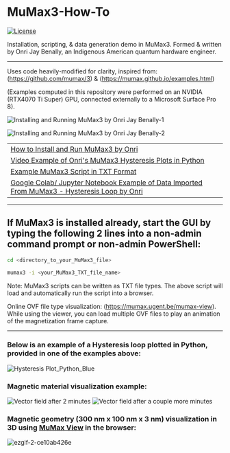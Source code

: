 # MuMax3-How-To

[![License](https://img.shields.io/badge/GNU-General_Public_License_v3.0-green)](https://choosealicense.com/licenses/gpl-3.0/)

Installation, scripting, & data generation demo in MuMax3. Formed & written by Onri Jay Benally, an Indigenous American quantum hardware engineer.
______________________________________________________________________________________________________________________________________________________
Uses code heavily-modified for clarity, inspired from: (https://github.com/mumax/3) & (https://mumax.github.io/examples.html)

(Examples computed in this repository were performed on an NVIDIA (RTX4070 Ti Super) GPU, connected externally to a Microsoft Surface Pro 8).

![Installing and Running MuMax3 by Onri Jay Benally-1](https://github.com/OJB-Quantum/MuMax3-How-To/assets/88035770/43db785d-5bc1-4a0b-ab29-8aa549648da1)

![Installing and Running MuMax3 by Onri Jay Benally-2](https://github.com/OJB-Quantum/MuMax3-How-To/assets/88035770/37e1f435-6d88-4b76-a9db-4ddfb390c11c)

||
|-----------|
| [How to Install and Run MuMax3 by Onri](https://github.com/OJB-Quantum/MuMax3-How-To/blob/main/Installing%20and%20Running%20MuMax3%20by%20Onri%20Jay%20Benally.pdf) |
| [Video Example of Onri's MuMax3 Hysteresis Plots in Python](https://youtu.be/YCUwEaX9SrI?si=I_m6b0n1USWKunFJ) |
| [Example MuMax3 Script in TXT Format](https://github.com/OJB-Quantum/MuMax3-How-To/blob/main/MuMax3_Hysteresis_Loop_Example.txt) |
| [Google Colab/ Jupyter Notebook Example of Data Imported From MuMax3 - Hysteresis Loop by Onri](https://github.com/OJB-Quantum/MuMax3-How-To/blob/main/Python%20Code_MuMax3%20Data%20Plots/Hysteresis_Loop_Example_2_by_MuMax_Locally_Run.ipynb) |
______________________________________________________________________________________________________________________________________________________
## If MuMax3 is installed already, start the GUI by typing the following 2 lines into a non-admin command prompt or non-admin PowerShell:
```bash
cd <directory_to_your_MuMax3_file>
```
```bash
mumax3 -i <your_MuMax3_TXT_file_name>
```

Note: MuMax3 scripts can be written as TXT file types. The above script will load and automatically run the script into a browser.

Online OVF file type visualization: (https://mumax.ugent.be/mumax-view). While using the viewer, you can load multiple OVF files to play an animation of the magnetization frame capture.
________________________________________________________________________________________________________________________________________________________
### Below is an example of a Hysteresis loop plotted in Python, provided in one of the examples above:
![Hysteresis Plot_Python_Blue](https://github.com/OJB-Quantum/MuMax3-How-To/assets/88035770/9df5d4aa-7bf2-439f-a7d6-d9862b5a283f)

### Magnetic material visualization example:
![Vector field after 2 minutes](https://github.com/OJB-Quantum/MuMax3-How-To/assets/88035770/30d1d710-f5a2-48e2-9b01-9162b3aedf91) ![Vector field after a couple more minutes](https://github.com/OJB-Quantum/MuMax3-How-To/assets/88035770/5eb4bf8a-cb1b-48c6-a422-6b3b72010f8f)

### Magnetic geometry (300 nm x 100 nm x 3 nm) visualization in 3D using [MuMax View](https://mumax.ugent.be/mumax-view) in the browser:
![ezgif-2-ce10ab426e](https://github.com/OJB-Quantum/MuMax3-How-To/assets/88035770/40d7ff7a-e8bb-4438-9cd8-eeff2aa36a89)
